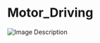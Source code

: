 # Motor_Driving

![Image Description](https://github.com/JungHoonKim-KR/motor-diriving/blob/main/SMC001.png)
